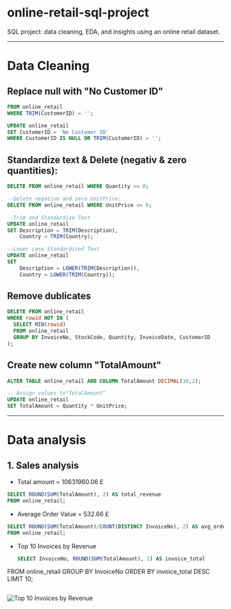 # online-retail-sql-project
SQL project: data cleaning, EDA, and insights using an online retail dataset.

----
# Data Cleaning
## Replace null with "No Customer ID"

```SQL
FROM online_retail
WHERE TRIM(CustomerID) = '';

UPDATE online_retail
SET CustomerID = 'No Customer ID'
WHERE CustomerID IS NULL OR TRIM(CustomerID) = '';
```
## Standardize text & Delete (negativ & zero quantities):
```SQL
DELETE FROM online_retail WHERE Quantity <= 0;

--Delete negative and zero UnitPrice:
DELETE FROM online_retail WHERE UnitPrice <= 0;

--Trim and Standardize Text
UPDATE online_retail
SET Description = TRIM(Description),
    Country = TRIM(Country);

--Lower case Standardized Text
UPDATE online_retail
SET
    Description = LOWER(TRIM(Description)),
    Country = LOWER(TRIM(Country));
```

## Remove dublicates
```SQL
DELETE FROM online_retail
WHERE rowid NOT IN (
  SELECT MIN(rowid)
  FROM online_retail
  GROUP BY InvoiceNo, StockCode, Quantity, InvoiceDate, CustomerID
);
```
## Create new column "TotalAmount"

```SQL
ALTER TABLE online_retail ADD COLUMN TotalAmount DECIMAL(10,2);

-- Assign values to"TotalAmount"
UPDATE online_retail
SET TotalAmount = Quantity * UnitPrice;
```
---
# Data analysis

## 1. Sales analysis
- Total amount = 10631960.06 £
```SQL
SELECT ROUND(SUM(TotalAmount), 2) AS total_revenue
FROM online_retail;
```
- Average Order Value = 532.66 £
```SQL
SELECT ROUND(SUM(TotalAmount)/COUNT(DISTINCT InvoiceNo), 2) AS avg_order_value
FROM online_retail;
```
- Top 10 Invoices by Revenue
  ```SQL
  SELECT InvoiceNo, ROUND(SUM(TotalAmount), 2) AS invoice_total
FROM online_retail
GROUP BY InvoiceNo
ORDER BY invoice_total DESC
LIMIT 10;
```

```
![Top 10 Invoices by Revenue](/Figures/Top_10_Invoices_by_Total_Amount.png)
